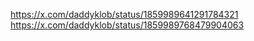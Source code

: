 https://x.com/daddyklob/status/1859989641291784321
https://x.com/daddyklob/status/1859989768479904063